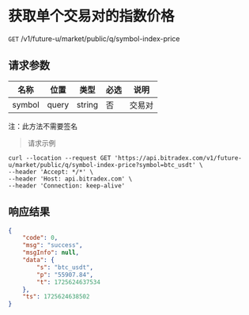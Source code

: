# 获取单个交易对的指数价格

`GET` /v1/future-u/market/public/q/symbol-index-price

## 请求参数

| 名称   | 位置  | 类型   | 必选 | 说明   |
| ------ | ----- | ------ | ---- | ------ |
| symbol | query | string | 否   | 交易对 |

注：此方法不需要签名

> 请求示例

```shell
curl --location --request GET 'https://api.bitradex.com/v1/future-u/market/public/q/symbol-index-price?symbol=btc_usdt' \
--header 'Accept: */*' \
--header 'Host: api.bitradex.com' \
--header 'Connection: keep-alive'
```

## 响应结果

```json
{
    "code": 0,
    "msg": "success",
    "msgInfo": null,
    "data": {
        "s": "btc_usdt",
        "p": "55907.84",
        "t": 1725624637534
    },
    "ts": 1725624638502
}
```

